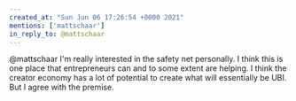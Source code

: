 ```yaml
---
created_at: "Sun Jun 06 17:26:54 +0000 2021"
mentions: ['mattschaar']
in_reply_to: @mattschaar
---
```


@mattschaar I'm really interested in the safety net personally. I think this is one place that entrepreneurs can and to some extent are helping. I think the creator economy has a lot of potential to create what will essentially be UBI. But I agree with the premise.